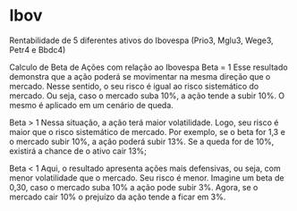 # Ibov
Rentabilidade de 5 diferentes ativos do Ibovespa (Prio3, Mglu3, Wege3, Petr4 e Bbdc4)

Calculo de Beta de Ações com relação ao Ibovespa
Beta = 1
Esse resultado demonstra que a ação poderá se movimentar na mesma direção que o mercado. Nesse sentido, o seu risco é igual ao risco sistemático do mercado. Ou seja, caso o mercado suba 10%, a ação tende a subir 10%. O mesmo é aplicado em um cenário de queda.

Beta > 1
Nessa situação, a ação terá maior volatilidade. Logo, seu risco é maior que o risco sistemático de mercado. Por exemplo, se o beta for 1,3 e o mercado subir 10%, a ação poderá subir 13%. Se a queda for de 10%, existirá a chance de o ativo cair 13%;

Beta < 1
Aqui, o resultado apresenta ações mais defensivas, ou seja, com menor volatilidade que o mercado. Seu risco é menor. Imagine um beta de 0,30, caso o mercado suba 10% a ação pode subir 3%. Agora, se o mercado cair 10% o prejuízo da ação tende a ficar em 3%.

